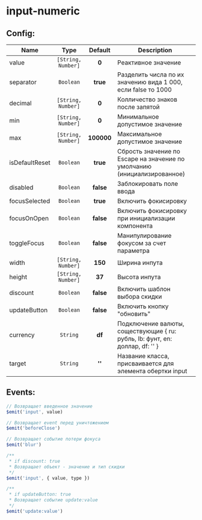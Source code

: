 # input-numeric

## Config:
| Name 				  	| Type 					      | Default 			  	| Description
| ---- 				  	| :--: 					      | :-----: 			  	| ---------------
| value 		  			| `[String, Number]`			| **0** 		  			| Реактивное значение
| separator 		  	| `Boolean`						| **true** 		  		| Разделить числа по их значению вида 1 000, если false то 1000
| decimal 		  		| `[String, Number]`			| **0** 		  			| Колличество знаков после запятой
| min 		  			| `[String, Number]`			| **0** 		  			| Минимальное допустимое значение
| max 		  			| `[String, Number]`			| **100000** 		  	| Максимальное допустимое значение
| isDefaultReset 		| `Boolean`	          		| **true** 				| Сбрость значение по Escape на значение по умолчанию (инициализированное)
| disabled 				| `Boolean`	          		| **false** 			| Заблокировать поле ввода
| focusSelected 		| `Boolean`	          		| **true** 				| Включить фокисировку
| focusOnOpen 			| `Boolean`	          		| **false** 			| Включить фокисировку при инициализации компонента
| toggleFocus 			| `Boolean`	          		| **false** 			| Манипулирование фокусом за счет параметра
| width 					| `[String, Number]`			| **150** 			   | Ширина инпута
| height 			  	| `[String, Number]`			| **37** 			   | Высота инпута
| discount 			  	| `Boolean`						| **false** 			| Включить шаблон выбора скидки
| updateButton 		| `Boolean`						| **false** 			| Включить кнопку "обновить"
| currency 			  	| `String`						| **df** 			   | Подключение валюты, соществующие { ru: рубль, lb: фунт, en: доллар, df: '' }
| target 			  	| `String`						| **''** 			   | Название класса, присваивается для элемента обертки input

## Events:

```javascript
// Возвращает введенное значение
$emit('input', value)

// Возвращает event перед уничтожением
$emit('beforeClose')

// Возвращает событие потери фокуса
$emit('blur')

/**
 * if discount: true
 * Возвращает объект - значение и тип скидки
 */
$emit('input', { value, type })

/**
 * if updateButton: true
 * Возвращает событие update:value
 */
$emit('update:value')
```